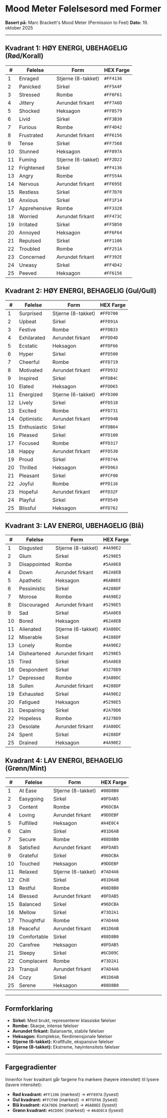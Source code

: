 # Mood Meter Følelsesord med Former

**Basert på:** Marc Brackett's Mood Meter (Permission to Feel)
**Dato:** 19. oktober 2025

---

## Kvadrant 1: HØY ENERGI, UBEHAGELIG (Rød/Korall)

| # | Følelse | Form | HEX Farge |
|---|---------|------|-----------|
| 1 | Enraged | Stjerne (8-takket) | `#FF4136` |
| 2 | Panicked | Sirkel | `#FF5A4F` |
| 3 | Stressed | Rombe | `#FF6F61` |
| 4 | Jittery | Avrundet firkant | `#FF7A6D` |
| 5 | Shocked | Heksagon | `#FF8579` |
| 6 | Livid | Sirkel | `#FF3B30` |
| 7 | Furious | Rombe | `#FF4D42` |
| 8 | Frustrated | Avrundet firkant | `#FF6156` |
| 9 | Tense | Sirkel | `#FF7568` |
| 10 | Stunned | Heksagon | `#FF897A` |
| 11 | Fuming | Stjerne (6-takket) | `#FF2D22` |
| 12 | Frightened | Sirkel | `#FF4136` |
| 13 | Angry | Rombe | `#FF554A` |
| 14 | Nervous | Avrundet firkant | `#FF695E` |
| 15 | Restless | Sirkel | `#FF7D70` |
| 16 | Anxious | Sirkel | `#FF1F14` |
| 17 | Apprehensive | Rombe | `#FF3328` |
| 18 | Worried | Avrundet firkant | `#FF473C` |
| 19 | Irritated | Sirkel | `#FF5B50` |
| 20 | Annoyed | Heksagon | `#FF6F64` |
| 21 | Repulsed | Sirkel | `#FF1106` |
| 22 | Troubled | Rombe | `#FF251A` |
| 23 | Concerned | Avrundet firkant | `#FF392E` |
| 24 | Uneasy | Sirkel | `#FF4D42` |
| 25 | Peeved | Heksagon | `#FF6156` |

## Kvadrant 2: HØY ENERGI, BEHAGELIG (Gul/Gull)

| # | Følelse | Form | HEX Farge |
|---|---------|------|-----------|
| 1 | Surprised | Stjerne (8-takket) | `#FFD700` |
| 2 | Upbeat | Sirkel | `#FFD91A` |
| 3 | Festive | Rombe | `#FFDB33` |
| 4 | Exhilarated | Avrundet firkant | `#FFDD4D` |
| 5 | Ecstatic | Heksagon | `#FFDF66` |
| 6 | Hyper | Sirkel | `#FFD500` |
| 7 | Cheerful | Rombe | `#FFD719` |
| 8 | Motivated | Avrundet firkant | `#FFD932` |
| 9 | Inspired | Sirkel | `#FFDB4C` |
| 10 | Elated | Heksagon | `#FFDD65` |
| 11 | Energized | Stjerne (6-takket) | `#FFD300` |
| 12 | Lively | Sirkel | `#FFD518` |
| 13 | Excited | Rombe | `#FFD731` |
| 14 | Optimistic | Avrundet firkant | `#FFD94B` |
| 15 | Enthusiastic | Sirkel | `#FFDB64` |
| 16 | Pleased | Sirkel | `#FFD100` |
| 17 | Focused | Rombe | `#FFD317` |
| 18 | Happy | Avrundet firkant | `#FFD530` |
| 19 | Proud | Sirkel | `#FFD74A` |
| 20 | Thrilled | Heksagon | `#FFD963` |
| 21 | Pleasant | Sirkel | `#FFCF00` |
| 22 | Joyful | Rombe | `#FFD116` |
| 23 | Hopeful | Avrundet firkant | `#FFD32F` |
| 24 | Playful | Sirkel | `#FFD549` |
| 25 | Blissful | Heksagon | `#FFD762` |

## Kvadrant 3: LAV ENERGI, UBEHAGELIG (Blå)

| # | Følelse | Form | HEX Farge |
|---|---------|------|-----------|
| 1 | Disgusted | Stjerne (8-takket) | `#4A90E2` |
| 2 | Glum | Sirkel | `#5298E5` |
| 3 | Disappointed | Rombe | `#5AA0E8` |
| 4 | Down | Avrundet firkant | `#62A8EB` |
| 5 | Apathetic | Heksagon | `#6AB0EE` |
| 6 | Pessimistic | Sirkel | `#4288DF` |
| 7 | Morose | Rombe | `#4A90E2` |
| 8 | Discouraged | Avrundet firkant | `#5298E5` |
| 9 | Sad | Sirkel | `#5AA0E8` |
| 10 | Bored | Heksagon | `#62A8EB` |
| 11 | Alienated | Stjerne (6-takket) | `#3A80DC` |
| 12 | Miserable | Sirkel | `#4288DF` |
| 13 | Lonely | Rombe | `#4A90E2` |
| 14 | Disheartened | Avrundet firkant | `#5298E5` |
| 15 | Tired | Sirkel | `#5AA0E8` |
| 16 | Despondent | Sirkel | `#3278D9` |
| 17 | Depressed | Rombe | `#3A80DC` |
| 18 | Sullen | Avrundet firkant | `#4288DF` |
| 19 | Exhausted | Sirkel | `#4A90E2` |
| 20 | Fatigued | Heksagon | `#5298E5` |
| 21 | Despairing | Sirkel | `#2A70D6` |
| 22 | Hopeless | Rombe | `#3278D9` |
| 23 | Desolate | Avrundet firkant | `#3A80DC` |
| 24 | Spent | Sirkel | `#4288DF` |
| 25 | Drained | Heksagon | `#4A90E2` |

## Kvadrant 4: LAV ENERGI, BEHAGELIG (Grønn/Mint)

| # | Følelse | Form | HEX Farge |
|---|---------|------|-----------|
| 1 | At Ease | Stjerne (8-takket) | `#88D8B0` |
| 2 | Easygoing | Sirkel | `#8FDAB5` |
| 3 | Content | Rombe | `#96DCBA` |
| 4 | Loving | Avrundet firkant | `#9DDEBF` |
| 5 | Fulfilled | Heksagon | `#A4E0C4` |
| 6 | Calm | Sirkel | `#81D6AB` |
| 7 | Secure | Rombe | `#88D8B0` |
| 8 | Satisfied | Avrundet firkant | `#8FDAB5` |
| 9 | Grateful | Sirkel | `#96DCBA` |
| 10 | Touched | Heksagon | `#9DDEBF` |
| 11 | Relaxed | Stjerne (6-takket) | `#7AD4A6` |
| 12 | Chill | Sirkel | `#81D6AB` |
| 13 | Restful | Rombe | `#88D8B0` |
| 14 | Blessed | Avrundet firkant | `#8FDAB5` |
| 15 | Balanced | Sirkel | `#96DCBA` |
| 16 | Mellow | Sirkel | `#73D2A1` |
| 17 | Thoughtful | Rombe | `#7AD4A6` |
| 18 | Peaceful | Avrundet firkant | `#81D6AB` |
| 19 | Comfortable | Sirkel | `#88D8B0` |
| 20 | Carefree | Heksagon | `#8FDAB5` |
| 21 | Sleepy | Sirkel | `#6CD09C` |
| 22 | Complacent | Rombe | `#73D2A1` |
| 23 | Tranquil | Avrundet firkant | `#7AD4A6` |
| 24 | Cozy | Sirkel | `#81D6AB` |
| 25 | Serene | Heksagon | `#88D8B0` |

---

## Formforklaring

- **Sirkel:** Mest brukt, representerer klassiske følelser
- **Rombe:** Skarpe, intense følelser
- **Avrundet firkant:** Balanserte, stabile følelser
- **Heksagon:** Komplekse, flerdimensjonale følelser
- **Stjerne (6-takket):** Kraftfulle, ekspansive følelser
- **Stjerne (8-takket):** Ekstreme, høyintensitets følelser

---

## Fargegradienter

Innenfor hver kvadrant går fargene fra mørkere (høyere intensitet) til lysere (lavere intensitet):

- **Rød kvadrant:** `#FF1106` (mørkest) → `#FF897A` (lysest)
- **Gul kvadrant:** `#FFCF00` (mørkest) → `#FFDF66` (lysest)
- **Blå kvadrant:** `#2A70D6` (mørkest) → `#6AB0EE` (lysest)
- **Grønn kvadrant:** `#6CD09C` (mørkest) → `#A4E0C4` (lysest)

